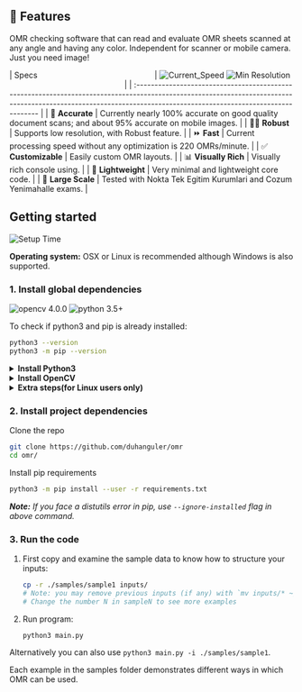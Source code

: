 ## 🎯 Features

OMR checking software that can read and evaluate OMR sheets scanned at any angle and having any color. Independent for scanner or mobile camera. Just you need image!

| Specs <img width=200/> | ![Current_Speed](https://img.shields.io/badge/Speed-220+_OMRs/min-blue.svg?style=flat-square) ![Min Resolution](https://img.shields.io/badge/Min_Resolution-640x480-blue.svg?style=flat-square) <img width=200/> |
| :--------------------------------------------------------------------------------------------------------------------------------------------------------------------------------------------------------------- |
| 💯 **Accurate**        | Currently nearly 100% accurate on good quality document scans; and about 95% accurate on mobile images.                                                                                                          |
| 💪🏿 **Robust**          | Supports low resolution, with Robust feature.                                                                       |
| ⏩ **Fast**            | Current processing speed without any optimization is 220 OMRs/minute.                                                                                                                                            |
| ✅ **Customizable**    | Easily custom  OMR layouts.                                                                                                 |
| 📊 **Visually Rich**   | Visually rich console using.                                                                                                |
| 🎈 **Lightweight**     | Very minimal and lightweight core code.                                                                                                                                                                                     |
| 🏫 **Large Scale**     | Tested with Nokta Tek Egitim Kurumlari and Cozum Yenimahalle exams.                                                                                                                           |


## Getting started

![Setup Time](https://img.shields.io/badge/Setup_Time-10_min-blue.svg)

**Operating system:** OSX or Linux is recommended although Windows is also supported.

### 1. Install global dependencies

![opencv 4.0.0](https://img.shields.io/badge/opencv-4.0.0-blue.svg) ![python 3.5+](https://img.shields.io/badge/python-3.7+-blue.svg)

To check if python3 and pip is already installed:

```bash
python3 --version
python3 -m pip --version
```

<details>
	<summary><b>Install Python3</b></summary>

To install python3 follow instructions [here](https://www.python.org/downloads/)

To install pip - follow instructions [here](https://pip.pypa.io/en/stable/installation/)

</details>
<details>
<summary><b>Install OpenCV</b></summary>

**Any installation method is fine.**

Recommended:

```bash
python3 -m pip install --user --upgrade pip
python3 -m pip install --user opencv-python
python3 -m pip install --user opencv-contrib-python
```

More details on pip install openCV [here](https://www.pyimagesearch.com/2018/09/19/pip-install-opencv/).

</details>

<details>

<summary><b>Extra steps(for Linux users only)</b></summary>

<b>Installing missing libraries(if any):</b>

On a fresh computer, some of the libraries may get missing in event after a successful pip install. Install them using following commands[(ref)](https://www.pyimagesearch.com/2018/05/28/ubuntu-18-04-how-to-install-opencv/):

```bash
sudo apt-get install -y build-essential cmake unzip pkg-config
sudo apt-get install -y libjpeg-dev libpng-dev libtiff-dev
sudo apt-get install -y libavcodec-dev libavformat-dev libswscale-dev libv4l-dev
sudo apt-get install -y libatlas-base-dev gfortran
```

</details>

### 2. Install project dependencies

Clone the repo

```bash
git clone https://github.com/duhanguler/omr
cd omr/
```

Install pip requirements

```bash
python3 -m pip install --user -r requirements.txt
```

_**Note:** If you face a distutils error in pip, use `--ignore-installed` flag in above command._

<!-- Wiki should not get cloned -->

### 3. Run the code

1. First copy and examine the sample data to know how to structure your inputs:
   ```bash
   cp -r ./samples/sample1 inputs/
   # Note: you may remove previous inputs (if any) with `mv inputs/* ~/.trash`
   # Change the number N in sampleN to see more examples
   ```
2. Run program:
   ```bash
   python3 main.py
   ```

Alternatively you can also use `python3 main.py -i ./samples/sample1`.

Each example in the samples folder demonstrates different ways in which OMR can be used.
